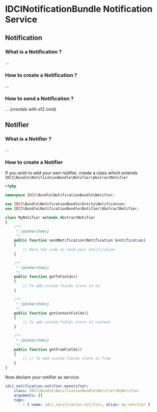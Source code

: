 IDCINotificationBundle Notification Service
===========================================


Notification
------------
### What is a Notification ?
...

### How to create a Notification ?
...

### How to send a Notification ?
...
(crontab with sf2 cmd)


Notifier
--------
### What is a Notifier ?
...

### How to create a Notifier
If you wish to add your own notifier, create a class which extends `IDCI\Bundle\NotificationBundle\Notifier\AbstractNotifier`
```php
<?php

namespace IDCI\Bundle\NotificationBundle\Notifier;

use IDCI\Bundle\NotificationBundle\Entity\Notification;
use IDCI\Bundle\NotificationBundle\Notifier\AbstractNotifier;

class MyNotifier extends AbstractNotifier
{
    /**
     * {@inheritdoc}
     */
    public function sendNotification(Notification $notification)
    {
        // Here the code to send your notification
    }

    /**
     * {@inheritdoc}
     */
    public function getToFields()
    {
        // To add custom fields store in to
    }

    /**
     * {@inheritdoc}
     */
    public function getContentFields()
    {
        // To add custom fields store in content
    }

    /**
     * {@inheritdoc}
     */
    public function getFromFields()
    {
        // // To add custom fields store in from
    }
}
```

Now declare your notifier as service:
```yml
idci_notification.notifier.mynotifier:
    class: IDCI\Bundle\NotificationBundle\Notifier\MyNotifier
    arguments: []
    tags:
        - { name: idci_notification.notifier, alias: my_notifier }
```
